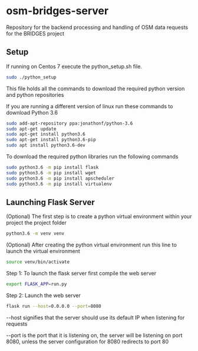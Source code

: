 # osm-bridges-server
Repository for the backend processing and handling of OSM data requests for the BRIDGES project

## Setup
If running on Centos 7 execute the python_setup.sh file.
```bash
sudo ./python_setup
```
This file holds all the commands to download the required python version and python repositories

If you are running a different version of linux run these commands to download Python 3.6
```bash
sudo add-apt-repository ppa:jonathonf/python-3.6
sudo apt-get update
sudo apt-get install python3.6
sudo apt-get install python3.6-pip
sudo apt install python3.6-dev
```
To download the required python libraries run the following commands
```bash
sudo python3.6 -m pip install flask
sudo python3.6 -m pip install wget
sudo python3.6 -m pip install apscheduler
sudo python3.6 -m pip install virtualenv
```

## Launching Flask Server
(Optional)
The first step is to create a python virtual environment within your project the project folder
```bash
python3.6 -m venv venv
```
(Optional)
After creating the python virtual environment run this line to launch the virtual environment
```bash
source venv/bin/activate
```

Step 1: To launch the flask server first compile the web server
```bash
export FLASK_APP=run.py
```

Step 2: Launch the web server 
```bash
flask run --host=0.0.0.0 --port=8080
```
--host signifies that the server should use its default IP when listening for requests

--port is the port that it is listening on, the server will be listening on port 8080, unless the server configuration for 8080 redirects to port 80
